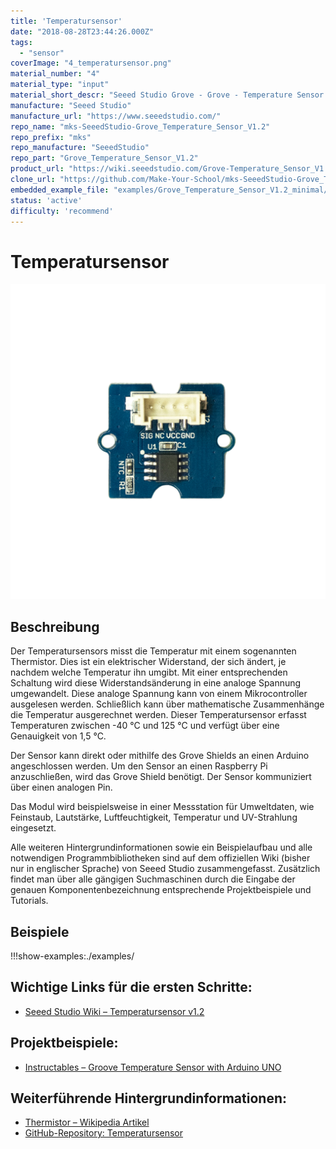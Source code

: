```yaml
---
title: 'Temperatursensor'
date: "2018-08-28T23:44:26.000Z"
tags: 
  - "sensor"
coverImage: "4_temperatursensor.png"
material_number: "4"
material_type: "input"
material_short_descr: "Seeed Studio Grove - Grove - Temperature Sensor V1.2"
manufacture: "Seeed Studio"
manufacture_url: "https://www.seeedstudio.com/"
repo_name: "mks-SeeedStudio-Grove_Temperature_Sensor_V1.2"
repo_prefix: "mks"
repo_manufacture: "SeeedStudio"
repo_part: "Grove_Temperature_Sensor_V1.2"
product_url: "https://wiki.seeedstudio.com/Grove-Temperature_Sensor_V1.2/"
clone_url: "https://github.com/Make-Your-School/mks-SeeedStudio-Grove_Temperature_Sensor_V1.2.git"
embedded_example_file: "examples/Grove_Temperature_Sensor_V1.2_minimal/Grove_Temperature_Sensor_V1.2_minimal.ino"
status: 'active'
difficulty: 'recommend'
---
```



# Temperatursensor

![Temperatursensor](./4_temperatursensor.png)

## Beschreibung
Der Temperatursensors misst die Temperatur mit einem sogenannten Thermistor. Dies ist ein elektrischer Widerstand, der sich ändert, je nachdem welche Temperatur ihn umgibt.  Mit einer entsprechenden Schaltung wird diese Widerstandsänderung in eine analoge Spannung umgewandelt. Diese analoge Spannung kann von einem Mikrocontroller ausgelesen werden. Schließlich kann über mathematische Zusammenhänge die Temperatur ausgerechnet werden. Dieser Temperatursensor erfasst Temperaturen zwischen -40 °C und 125 °C und verfügt über eine Genauigkeit von  1,5 °C.

Der Sensor kann direkt oder mithilfe des Grove Shields an einen Arduino angeschlossen werden. Um den Sensor an einen Raspberry Pi anzuschließen, wird das Grove Shield benötigt. Der Sensor kommuniziert über einen analogen Pin.

Das Modul wird beispielsweise in einer Messstation für Umweltdaten, wie Feinstaub, Lautstärke, Luftfeuchtigkeit, Temperatur und UV-Strahlung eingesetzt.

Alle weiteren Hintergrundinformationen sowie ein Beispielaufbau und alle notwendigen Programmbibliotheken sind auf dem offiziellen Wiki (bisher nur in englischer Sprache) von Seeed Studio zusammengefasst. Zusätzlich findet man über alle gängigen Suchmaschinen durch die Eingabe der genauen Komponentenbezeichnung entsprechende Projektbeispiele und Tutorials.



## Beispiele

!!!show-examples:./examples/



<!-- infolist -->

## Wichtige Links für die ersten Schritte:

- [Seeed Studio Wiki – Temperatursensor v1.2](http://wiki.seeedstudio.com/Grove-Temperature_Sensor_V1.2/)

## Projektbeispiele:

- [Instructables – Groove Temperature Sensor with Arduino UNO](https://www.instructables.com/id/Interface-Groove-Temperature-Sensor-With-Arduino-U/)

## Weiterführende Hintergrundinformationen:

- [Thermistor – Wikipedia Artikel](https://de.wikipedia.org/wiki/Thermistor)
- [GitHub-Repository: Temperatursensor](https://github.com/MakeYourSchool/4-Temperatursensor)



